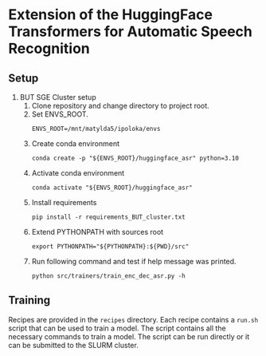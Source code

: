 # Extension of the HuggingFace Transformers for Automatic Speech Recognition

## Setup

1. BUT SGE Cluster setup
   1. Clone repository and change directory to project root.
   2. Set ENVS_ROOT.
      ```shell
      ENVS_ROOT=/mnt/matylda5/ipoloka/envs
       ```
   3. Create conda environment
      ```shell
      conda create -p "${ENVS_ROOT}/huggingface_asr" python=3.10
       ```
   4. Activate conda environment
       ```shell
      conda activate "${ENVS_ROOT}/huggingface_asr"
       ```
   5. Install requirements
      ```shell
      pip install -r requirements_BUT_cluster.txt
      ```
   6. Extend PYTHONPATH with sources root
      ```shell
      export PYTHONPATH="${PYTHONPATH}:${PWD}/src"
      ```
   7. Run following command and test if help message was printed.
      ```shell
      python src/trainers/train_enc_dec_asr.py -h
      ```

## Training
Recipes are provided in the `recipes` directory. Each recipe contains a `run.sh` script that can be used to train a model. The script contains all the necessary commands to train a model. The script can be run directly or it can be submitted to the SLURM cluster.
